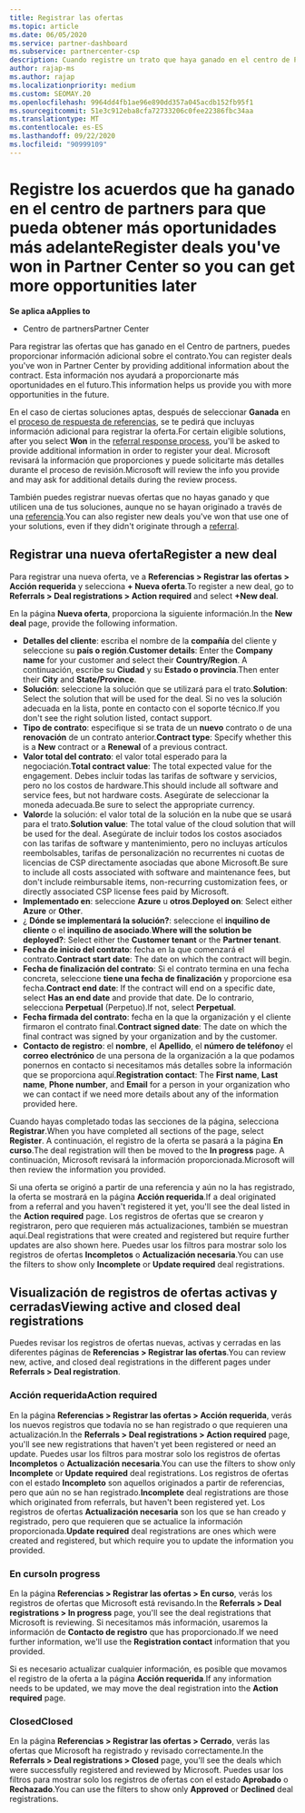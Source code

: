 ```yaml
---
title: Registrar las ofertas
ms.topic: article
ms.date: 06/05/2020
ms.service: partner-dashboard
ms.subservice: partnercenter-csp
description: Cuando registre un trato que haya ganado en el centro de Partners, ayudará a Microsoft a proporcionarle más oportunidades en el futuro.
author: rajap-ms
ms.author: rajap
ms.localizationpriority: medium
ms.custom: SEOMAY.20
ms.openlocfilehash: 9964dd4fb1ae96e890dd357a045acdb152fb95f1
ms.sourcegitcommit: 51e3c912eba8cfa72733206c0fee22386fbc34aa
ms.translationtype: MT
ms.contentlocale: es-ES
ms.lasthandoff: 09/22/2020
ms.locfileid: "90999109"
---
```

# <a name="register-deals-youve-won-in-partner-center-so-you-can-get-more-opportunities-later"></a><span data-ttu-id="f69b1-103">Registre los acuerdos que ha ganado en el centro de partners para que pueda obtener más oportunidades más adelante</span><span class="sxs-lookup"><span data-stu-id="f69b1-103">Register deals you've won in Partner Center so you can get more opportunities later</span></span>

<span data-ttu-id="f69b1-104">**Se aplica a**</span><span class="sxs-lookup"><span data-stu-id="f69b1-104">**Applies to**</span></span>

- <span data-ttu-id="f69b1-105">Centro de partners</span><span class="sxs-lookup"><span data-stu-id="f69b1-105">Partner Center</span></span>

<span data-ttu-id="f69b1-106">Para registrar las ofertas que has ganado en el Centro de partners, puedes proporcionar información adicional sobre el contrato.</span><span class="sxs-lookup"><span data-stu-id="f69b1-106">You can register deals you've won in Partner Center by providing additional information about the contract.</span></span> <span data-ttu-id="f69b1-107">Esta información nos ayudará a proporcionarte más oportunidades en el futuro.</span><span class="sxs-lookup"><span data-stu-id="f69b1-107">This information helps us provide you with more opportunities in the future.</span></span>

<span data-ttu-id="f69b1-108">En el caso de ciertas soluciones aptas, después de seleccionar **Ganada** en el [proceso de respuesta de referencias](manage-leads.md), se te pedirá que incluyas información adicional para registrar la oferta.</span><span class="sxs-lookup"><span data-stu-id="f69b1-108">For certain eligible solutions, after you select **Won** in the [referral response process](manage-leads.md), you'll be asked to provide additional information in order to register your deal.</span></span> <span data-ttu-id="f69b1-109">Microsoft revisará la información que proporciones y puede solicitarte más detalles durante el proceso de revisión.</span><span class="sxs-lookup"><span data-stu-id="f69b1-109">Microsoft will review the info you provide and may ask for additional details during the review process.</span></span>

<span data-ttu-id="f69b1-110">También puedes registrar nuevas ofertas que no hayas ganado y que utilicen una de tus soluciones, aunque no se hayan originado a través de una [referencia](referrals.md).</span><span class="sxs-lookup"><span data-stu-id="f69b1-110">You can also register new deals you've won that use one of your solutions, even if they didn't originate through a [referral](referrals.md).</span></span> 

## <a name="register-a-new-deal"></a><span data-ttu-id="f69b1-111">Registrar una nueva oferta</span><span class="sxs-lookup"><span data-stu-id="f69b1-111">Register a new deal</span></span>

<span data-ttu-id="f69b1-112">Para registrar una nueva oferta, ve a **Referencias > Registrar las ofertas > Acción requerida** y selecciona **+ Nueva oferta**.</span><span class="sxs-lookup"><span data-stu-id="f69b1-112">To register a new deal, go to **Referrals > Deal registrations > Action required** and select **+New deal**.</span></span>

<span data-ttu-id="f69b1-113">En la página **Nueva oferta**, proporciona la siguiente información.</span><span class="sxs-lookup"><span data-stu-id="f69b1-113">In the **New deal** page, provide the following information.</span></span>

- <span data-ttu-id="f69b1-114">**Detalles del cliente**: escriba el nombre de la **compañía** del cliente y seleccione su **país o región**.</span><span class="sxs-lookup"><span data-stu-id="f69b1-114">**Customer details**: Enter the **Company name** for your customer and select their **Country/Region**.</span></span> <span data-ttu-id="f69b1-115">A continuación, escribe su **Ciudad** y su **Estado o provincia**.</span><span class="sxs-lookup"><span data-stu-id="f69b1-115">Then enter their **City** and **State/Province**.</span></span>
- <span data-ttu-id="f69b1-116">**Solución**: seleccione la solución que se utilizará para el trato.</span><span class="sxs-lookup"><span data-stu-id="f69b1-116">**Solution**: Select the solution that will be used for the deal.</span></span> <span data-ttu-id="f69b1-117">Si no ves la solución adecuada en la lista, ponte en contacto con el soporte técnico.</span><span class="sxs-lookup"><span data-stu-id="f69b1-117">If you don't see the right solution listed, contact support.</span></span>
- <span data-ttu-id="f69b1-118">**Tipo de contrato**: especifique si se trata de un **nuevo** contrato o de una **renovación** de un contrato anterior.</span><span class="sxs-lookup"><span data-stu-id="f69b1-118">**Contract type**: Specify whether this is a **New** contract or a **Renewal** of a previous contract.</span></span>
- <span data-ttu-id="f69b1-119">**Valor total del contrato**: el valor total esperado para la negociación.</span><span class="sxs-lookup"><span data-stu-id="f69b1-119">**Total contract value**: The total expected value for the engagement.</span></span> <span data-ttu-id="f69b1-120">Debes incluir todas las tarifas de software y servicios, pero no los costos de hardware.</span><span class="sxs-lookup"><span data-stu-id="f69b1-120">This should include all software and service fees, but not hardware costs.</span></span> <span data-ttu-id="f69b1-121">Asegúrate de seleccionar la moneda adecuada.</span><span class="sxs-lookup"><span data-stu-id="f69b1-121">Be sure to select the appropriate currency.</span></span>
- <span data-ttu-id="f69b1-122">**Valor**de la solución: el valor total de la solución en la nube que se usará para el trato.</span><span class="sxs-lookup"><span data-stu-id="f69b1-122">**Solution value**: The total value of the cloud solution that will be used for the deal.</span></span> <span data-ttu-id="f69b1-123">Asegúrate de incluir todos los costos asociados con las tarifas de software y mantenimiento, pero no incluyas artículos reembolsables, tarifas de personalización no recurrentes ni cuotas de licencias de CSP directamente asociadas que abone Microsoft.</span><span class="sxs-lookup"><span data-stu-id="f69b1-123">Be sure to include all costs associated with software and maintenance fees, but don't include reimbursable items, non-recurring customization fees, or directly associated CSP license fees paid by Microsoft.</span></span>
- <span data-ttu-id="f69b1-124">**Implementado en**: seleccione **Azure** u **otros**.</span><span class="sxs-lookup"><span data-stu-id="f69b1-124">**Deployed on**: Select either **Azure** or **Other**.</span></span>
- <span data-ttu-id="f69b1-125">¿ **Dónde se implementará la solución?**: seleccione el **inquilino de cliente** o el **inquilino de asociado**.</span><span class="sxs-lookup"><span data-stu-id="f69b1-125">**Where will the solution be deployed?**: Select either the **Customer tenant** or the **Partner tenant**.</span></span>
- <span data-ttu-id="f69b1-126">**Fecha de inicio del contrato**: fecha en la que comenzará el contrato.</span><span class="sxs-lookup"><span data-stu-id="f69b1-126">**Contract start date**: The date on which the contract will begin.</span></span>
- <span data-ttu-id="f69b1-127">**Fecha de finalización del contrato**: Si el contrato termina en una fecha concreta, seleccione **tiene una fecha de finalización** y proporcione esa fecha.</span><span class="sxs-lookup"><span data-stu-id="f69b1-127">**Contract end date**: If the contract will end on a specific date, select **Has an end date** and provide that date.</span></span> <span data-ttu-id="f69b1-128">De lo contrario, selecciona **Perpetual** (Perpetuo).</span><span class="sxs-lookup"><span data-stu-id="f69b1-128">If not, select **Perpetual**.</span></span>
- <span data-ttu-id="f69b1-129">**Fecha firmada del contrato**: fecha en la que la organización y el cliente firmaron el contrato final.</span><span class="sxs-lookup"><span data-stu-id="f69b1-129">**Contract signed date**: The date on which the final contract was signed by your organization and by the customer.</span></span>
- <span data-ttu-id="f69b1-130">**Contacto de registro**: el **nombre**, el **Apellido**, el **número de teléfono**y el **correo electrónico** de una persona de la organización a la que podamos ponernos en contacto si necesitamos más detalles sobre la información que se proporciona aquí.</span><span class="sxs-lookup"><span data-stu-id="f69b1-130">**Registration contact**: The **First name**, **Last name**, **Phone number**, and **Email** for a person in your organization who we can contact if we need more details about any of the information provided here.</span></span>

<span data-ttu-id="f69b1-131">Cuando hayas completado todas las secciones de la página, selecciona **Registrar**.</span><span class="sxs-lookup"><span data-stu-id="f69b1-131">When you have completed all sections of the page, select **Register**.</span></span> <span data-ttu-id="f69b1-132">A continuación, el registro de la oferta se pasará a la página **En curso**.</span><span class="sxs-lookup"><span data-stu-id="f69b1-132">The deal registration will then be moved to the **In progress** page.</span></span> <span data-ttu-id="f69b1-133">A continuación, Microsoft revisará la información proporcionada.</span><span class="sxs-lookup"><span data-stu-id="f69b1-133">Microsoft will then review the information you provided.</span></span>

<span data-ttu-id="f69b1-134">Si una oferta se originó a partir de una referencia y aún no la has registrado, la oferta se mostrará en la página **Acción requerida**.</span><span class="sxs-lookup"><span data-stu-id="f69b1-134">If a deal originated from a referral and you haven't registered it yet, you'll see the deal listed in the **Action required** page.</span></span> <span data-ttu-id="f69b1-135">Los registros de ofertas que se crearon y registraron, pero que requieren más actualizaciones, también se muestran aquí.</span><span class="sxs-lookup"><span data-stu-id="f69b1-135">Deal registrations that were created and registered but require further updates are also shown here.</span></span> <span data-ttu-id="f69b1-136">Puedes usar los filtros para mostrar solo los registros de ofertas **Incompletos** o **Actualización necesaria**.</span><span class="sxs-lookup"><span data-stu-id="f69b1-136">You can use the filters to show only **Incomplete** or **Update required** deal registrations.</span></span>

## <a name="viewing-active-and-closed-deal-registrations"></a><span data-ttu-id="f69b1-137">Visualización de registros de ofertas activas y cerradas</span><span class="sxs-lookup"><span data-stu-id="f69b1-137">Viewing active and closed deal registrations</span></span>

<span data-ttu-id="f69b1-138">Puedes revisar los registros de ofertas nuevas, activas y cerradas en las diferentes páginas de **Referencias > Registrar las ofertas**.</span><span class="sxs-lookup"><span data-stu-id="f69b1-138">You can review new, active, and closed deal registrations in the different pages under **Referrals > Deal registration**.</span></span>

### <a name="action-required"></a><span data-ttu-id="f69b1-139">Acción requerida</span><span class="sxs-lookup"><span data-stu-id="f69b1-139">Action required</span></span>

<span data-ttu-id="f69b1-140">En la página **Referencias > Registrar las ofertas > Acción requerida**, verás los nuevos registros que todavía no se han registrado o que requieren una actualización.</span><span class="sxs-lookup"><span data-stu-id="f69b1-140">In the **Referrals > Deal registrations > Action required** page, you'll see new registrations that haven't yet been registered or need an update.</span></span> <span data-ttu-id="f69b1-141">Puedes usar los filtros para mostrar solo los registros de ofertas **Incompletos** o **Actualización necesaria**.</span><span class="sxs-lookup"><span data-stu-id="f69b1-141">You can use the filters to show only **Incomplete** or **Update required** deal registrations.</span></span> <span data-ttu-id="f69b1-142">Los registros de ofertas con el estado **Incompleto** son aquellos originados a partir de referencias, pero que aún no se han registrado.</span><span class="sxs-lookup"><span data-stu-id="f69b1-142">**Incomplete** deal registrations are those which originated from referrals, but haven't been registered yet.</span></span> <span data-ttu-id="f69b1-143">Los registros de ofertas **Actualización necesaria** son los que se han creado y registrado, pero que requieren que se actualice la información proporcionada.</span><span class="sxs-lookup"><span data-stu-id="f69b1-143">**Update required** deal registrations are ones which were created and registered, but which require you to update the information you provided.</span></span>

### <a name="in-progress"></a><span data-ttu-id="f69b1-144">En curso</span><span class="sxs-lookup"><span data-stu-id="f69b1-144">In progress</span></span>

<span data-ttu-id="f69b1-145">En la página **Referencias > Registrar las ofertas > En curso**, verás los registros de ofertas que Microsoft está revisando.</span><span class="sxs-lookup"><span data-stu-id="f69b1-145">In the **Referrals > Deal registrations > In progress** page, you'll see the deal registrations that Microsoft is reviewing.</span></span> <span data-ttu-id="f69b1-146">Si necesitamos más información, usaremos la información de **Contacto de registro** que has proporcionado.</span><span class="sxs-lookup"><span data-stu-id="f69b1-146">If we need further information, we'll use the **Registration contact** information that you provided.</span></span>

<span data-ttu-id="f69b1-147">Si es necesario actualizar cualquier información, es posible que movamos el registro de la oferta a la página **Acción requerida**.</span><span class="sxs-lookup"><span data-stu-id="f69b1-147">If any information needs to be updated, we may move the deal registration into the **Action required** page.</span></span>

### <a name="closed"></a><span data-ttu-id="f69b1-148">Closed</span><span class="sxs-lookup"><span data-stu-id="f69b1-148">Closed</span></span>

<span data-ttu-id="f69b1-149">En la página **Referencias > Registrar las ofertas > Cerrado**, verás las ofertas que Microsoft ha registrado y revisado correctamente.</span><span class="sxs-lookup"><span data-stu-id="f69b1-149">In the **Referrals > Deal registrations > Closed** page, you'll see the deals which were successfully registered and reviewed by Microsoft.</span></span> <span data-ttu-id="f69b1-150">Puedes usar los filtros para mostrar solo los registros de ofertas con el estado **Aprobado** o **Rechazado**.</span><span class="sxs-lookup"><span data-stu-id="f69b1-150">You can use the filters to show only **Approved** or **Declined** deal registrations.</span></span>
